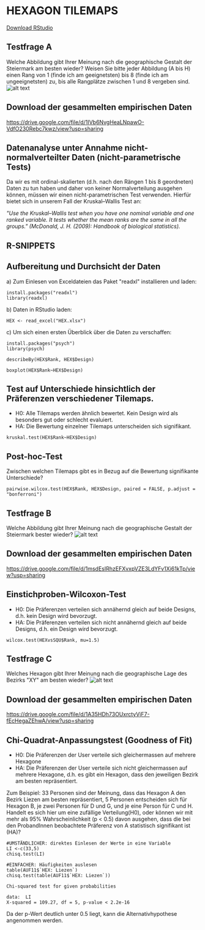 # HEXAGON TILEMAPS
[Download RStudio](https://rstudio.com/products/rstudio/download/#download)
## Testfrage A
Welche Abbildung gibt Ihrer Meinung nach die geographische Gestalt der Steiermark am besten wieder? Weisen Sie bitte jeder Abbildung (A bis H) einen Rang von 1 (finde ich am geeignetsten) bis 8 (finde ich am ungeeignetsten) zu, bis alle Rangplätze zwischen 1 und 8 vergeben sind.
![alt text](https://lh6.googleusercontent.com/1IFOvqctairloaPbaL1BnakcE6Hl-nSgpWwKunS51KGoPe11AQCBKD8AaLPTiyDbuJS1XE8gTsTI6MRBJYhHSJcFy31BpUhAKvaFEaxOaxpArmAlJC-fCuwyIxUMeg=w1823)

## Download der gesammelten empirischen Daten
https://drive.google.com/file/d/1IVb6NvgHeaLNpawO-VdfO230Rebc7kwz/view?usp=sharing

## Datenanalyse unter Annahme nicht-normalverteilter Daten (nicht-parametrische Tests)
Da wir es mit ordinal-skalierten (d.h. nach den Rängen 1 bis 8 geordneten) Daten zu tun haben und daher von keiner Normalverteilung ausgehen können, müssen wir einen nicht-parametrischen Test verwenden. Hierfür bietet sich in unserem Fall der Kruskal–Wallis Test an:
 
*"Use the Kruskal–Wallis test when you have one nominal variable and one ranked variable. It tests whether the mean ranks are the same in all the groups." (McDonald, J. H. (2009): Handbook of biological statistics).*
## R-SNIPPETS 
## Aufbereitung und Durchsicht der Daten
a) Zum Einlesen von Exceldateien das Paket "readxl" installieren und laden: 
```
install.packages("readxl")
library(readxl)
```
b) Daten in RStudio laden:
```
HEX <- read_excel("HEX.xlsx")
```
c) Um sich einen ersten Überblick über die Daten zu verschaffen:
```
install.packages("psych")
library(psych)

describeBy(HEX$Rank, HEX$Design)

boxplot(HEX$Rank~HEX$Design)
```
## Test auf Unterschiede hinsichtlich der Präferenzen verschiedener Tilemaps. 
  * H0: Alle Tilemaps werden ähnlich bewertet. Kein Design wird als besonders gut oder schlecht evaluiert.
  * HA: Die Bewertung einzelner Tilemaps unterscheiden sich signifikant.
```
kruskal.test(HEX$Rank~HEX$Design)
```
## Post-hoc-Test 
Zwischen welchen Tilemaps gibt es in Bezug auf die Bewertung signifikante Unterschiede?
```
pairwise.wilcox.test(HEX$Rank, HEX$Design, paired = FALSE, p.adjust = "bonferroni")
```
## Testfrage B
Welche Abbildung gibt Ihrer Meinung nach die geographische Gestalt der Steiermark bester wieder?
![alt text](https://lh4.googleusercontent.com/uMi2zloyyGRcsZSEsRvLDt2DjTIQMyDPNRPkErA2XrNFpCtfDiYgcFGke7g-UJsjNDHO7TebB4JDkmozcZzvWNdyaS0Ahy5F7RoVsG6PNY5bsUt1n-h8QVZqFaUjiQ=w1117)

## Download der gesammelten empirischen Daten
https://drive.google.com/file/d/1msdEsIRhzEFXvxpVZE3LdYFv1Xi61kTp/view?usp=sharing

## Einstichproben-Wilcoxon-Test
  * H0: Die Präferenzen verteilen sich annähernd gleich auf beide Designs, d.h. kein Design wird bevorzugt.
  * HA: Die Präferenzen verteilen sich nicht annähernd gleich auf beide Designs, d.h. ein Design wird bevorzugt.
```
wilcox.test(HEXvsSQU$Rank, mu=1.5)
```
## Testfrage C
Welches Hexagon gibt Ihrer Meinung nach die geographische Lage des Bezirks "XY" am besten wieder?
![alt text](https://lh3.googleusercontent.com/Gu8up1JPQ8_B4FUaIBZ2y6MnHTqkPoisMNMSs6cM5Jh_ZwoHEe0HyVp10OXRWS1GYav-wRAbhcKkJvh7VWhFfSd5J3iAShWwj1RljyvEUWsvAD4uQYKyiu6mzdry2w=w1500)

## Download der gesammelten empirischen Daten
https://drive.google.com/file/d/1A35HDh73OUxrctyVjF7-fEcHegaZEhwA/view?usp=sharing

## Chi-Quadrat-Anpassungstest (Goodness of Fit)
  * H0: Die Präferenzen der User verteile sich gleichermassen auf mehrere Hexagone
  * HA: Die Präferenzen der User verteile sich nicht gleichermassen auf mehrere Hexagone, d.h. es gibt ein Hexagon, dass den jeweiligen Bezirk am besten repräsentiert.

Zum Beispiel: 33 Personen sind der Meinung, dass das Hexagon A den Bezirk Liezen am besten repräsentiert, 5 Personen entscheiden sich für Hexagon B, je zwei Personen für D und G, und je eine Person für C und H. Handelt es sich hier um eine zufällige Verteilung(H0), oder können wir mit mehr als 95% Wahrscheinlichkeit (p < 0.5) davon ausgehen, dass die bei den ProbandInnen beobachtete Präferenz von A statistisch signifikant ist (HA)?
```
#UMSTÄNDLICHER: direktes Einlesen der Werte in eine Variable
LI <-c(33,5)
chisq.test(LI)

#EINFACHER: Häufigkeiten auslesen
table(AUF11$`HEX: Liezen`)
chisq.test(table(AUF11$`HEX: Liezen`))
```  

```
Chi-squared test for given probabilities

data:  LI
X-squared = 109.27, df = 5, p-value < 2.2e-16
```
Da der p-Wert deutlich unter 0.5 liegt, kann die Alternativhypothese angenommen werden.

